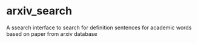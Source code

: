 # arxiv_search

A ssearch interface to search for definition sentences for academic words based on paper from arxiv database
